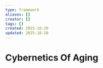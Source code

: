 ```yaml
---
type: framework
aliases: []
creator: []
tags: []
created: 2025-10-20
updated: 2025-10-20
---
```


# Cybernetics Of Aging


